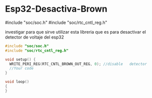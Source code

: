 # Esp32-Desactiva-Brown

#include "soc/soc.h"
#include "soc/rtc_cntl_reg.h"

investigar para que sirve utilizar esta libreria que es para desactivar el detector de voltaje del esp32

```c++
#include "soc/soc.h"
#include "soc/rtc_cntl_reg.h"

void setup() {
  WRITE_PERI_REG(RTC_CNTL_BROWN_OUT_REG, 0); //disable   detector
  //Your code
}

void loop()
{
}
```
